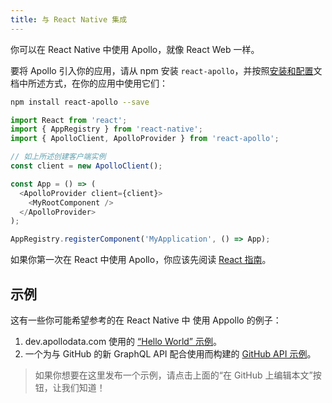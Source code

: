 ```yaml
---
title: 与 React Native 集成
---
```


你可以在 React Native 中使用 Apollo，就像 React Web 一样。

要将 Apollo 引入你的应用，请从 npm 安装 `react-apollo`，并按照[安装和配置](initialization.html)文档中所述方式，在你的应用中使用它们：

```bash
npm install react-apollo --save
```

```js
import React from 'react';
import { AppRegistry } from 'react-native';
import { ApolloClient, ApolloProvider } from 'react-apollo';

// 如上所述创建客户端实例
const client = new ApolloClient();

const App = () => (
  <ApolloProvider client={client}>
    <MyRootComponent />
  </ApolloProvider>
);

AppRegistry.registerComponent('MyApplication', () => App);
```

如果你第一次在 React 中使用 Apollo，你应该先阅读 [React 指南](index.html)。

<h2 id="examples">示例</h2>

这有一些你可能希望参考的在 React Native 中 使用 Appollo 的例子：

1. dev.apollodata.com 使用的 [“Hello World” 示例](https://github.com/apollographql/frontpage-react-native-app)。
2. 一个为与 GitHub 的新 GraphQL API 配合使用而构建的 [GitHub API 示例](https://github.com/apollographql/GitHub-GraphQL-API-Example)。

> 如果你想要在这里发布一个示例，请点击上面的“在 GitHub 上编辑本文”按钮，让我们知道！
